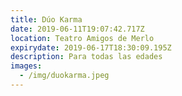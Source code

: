 ```yaml
---
title: Dúo Karma
date: 2019-06-11T19:07:42.717Z
location: Teatro Amigos de Merlo
expirydate: 2019-06-17T18:30:09.195Z
description: Para todas las edades
images:
  - /img/duokarma.jpeg
---
```


